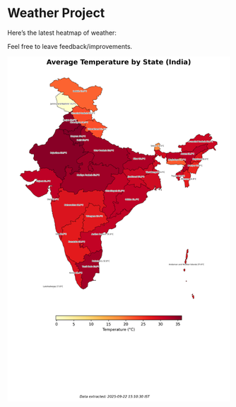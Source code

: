 # Weather Project

Here’s the latest heatmap of weather:

Feel free to leave feedback/improvements.

![India Heatmap](docs/assets/india_heatmap.png?v=D11990)
